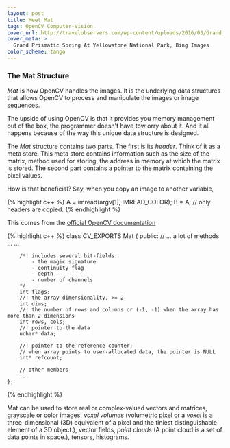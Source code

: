 ```yaml
---
layout: post
title: Meet Mat
tags: OpenCV Computer-Vision
cover_url: http://travelobservers.com/wp-content/uploads/2016/03/Grand_Prismatic_Spring2.jpg
cover_meta: >
  Grand Prismatic Spring At Yellowstone National Park, Bing Images
color_scheme: tango
---
```


### The Mat Structure

_Mat_ is how OpenCV handles the images. It is the underlying data structures that allows OpenCV to process and manipulate the images or image sequences.

The upside of using OpenCV is that it provides you memory management out of the box, the programmer doesn't have tow orry about it. And it all happens because of the way this unique data structure is designed.

The _Mat_ structure contains two parts. The first is its _header_. Think of it as a meta store. This meta store contains information such as the size of the matrix, method used for storing, the address in memory at which the matrix is stored. The second part contains a pointer to the matrix containing the pixel values.

How is that beneficial? Say, when you copy an image to another variable, 

{% highlight c++ %}
    A = imread(argv[1], IMREAD_COLOR); 
    B = A; // only headers are copied.
{% endhighlight %}

This comes from the [official OpenCV documentation](https://docs.opencv.org/2.4/modules/core/doc/basic_structures.html#mat)


{% highlight c++ %}
    class CV_EXPORTS Mat
    {
    public:
        // ... a lot of methods ...
        ...

        /*! includes several bit-fields:
            - the magic signature
            - continuity flag
            - depth
            - number of channels
        */
        int flags;
        //! the array dimensionality, >= 2
        int dims;
        //! the number of rows and columns or (-1, -1) when the array has more than 2 dimensions
        int rows, cols;
        //! pointer to the data
        uchar* data;

        //! pointer to the reference counter;
        // when array points to user-allocated data, the pointer is NULL
        int* refcount;

        // other members
        ...
    };
{% endhighlight %}

Mat can be used to store real or complex-valued vectors and matrices, grayscale or color images, _voxel volumes_ (volumetric pixel or a _voxel_ is a three-dimensional (3D) equivalent of a pixel and the tiniest distinguishable element of a 3D object.), vector fields, _point clouds_ (A point cloud is a set of data points in space.), tensors, histograms.

